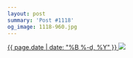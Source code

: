 ```yaml
---
layout: post
summary: 'Post #1118'
og_image: 1118-960.jpg
---
```


<p>
 <time>
  <a href="/1118">
   {{ page.date | date: "%B %-d, %Y" }}
  </a>
 </time>
 <a href="/1118">
  <img sizes="(min-width: 700px) 50vw, calc(100vw - 2rem)" src="{{ site.assets_url }}/1118-480.jpg" srcset="{{ site.assets_url }}/1118-240.jpg 240w, {{ site.assets_url }}/1118-480.jpg 480w, {{ site.assets_url }}/1118-720.jpg 720w, {{ site.assets_url }}/1118-960.jpg 960w"/>
 </a>
</p>
